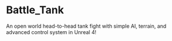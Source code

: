 # Battle_Tank
An open world head-to-head tank fight with simple AI, terrain, and advanced control system in Unreal 4!
